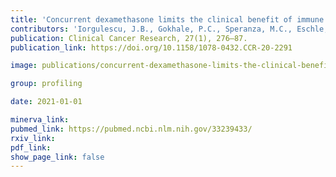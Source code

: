 ```yaml
---
title: 'Concurrent dexamethasone limits the clinical benefit of immune checkpoint blockade in glioblastoma.'
contributors: 'Iorgulescu, J.B., Gokhale, P.C., Speranza, M.C., Eschle, B.K., Poitras, M.J., Wilkens, M.K., Soroko, K.M., ... Reardon, D.A. (2021).'
publication: Clinical Cancer Research, 27(1), 276–87.
publication_link: https://doi.org/10.1158/1078-0432.CCR-20-2291

image: publications/concurrent-dexamethasone-limits-the-clinical-benefit-of-immune-checkpoint-blockade-in-glioblastoma.PNG

group: profiling

date: 2021-01-01

minerva_link:
pubmed_link: https://pubmed.ncbi.nlm.nih.gov/33239433/
rxiv_link:
pdf_link:
show_page_link: false
---
```

